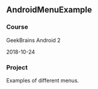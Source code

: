 ## AndroidMenuExample

### Course
GeekBrains Android 2

2018-10-24

### Project

Examples of different menus.
